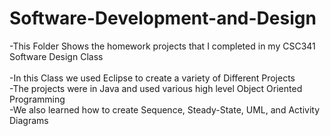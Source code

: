 # Software-Development-and-Design
-This Folder Shows the homework projects that I completed in my CSC341 Software Design Class
<br><br>-In this Class we used Eclipse to create a variety of Different Projects
<br>-The projects were in Java and used various high level Object Oriented Programming
<br>-We also learned how to create Sequence, Steady-State, UML, and Activity Diagrams
